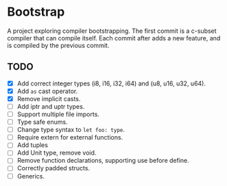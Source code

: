 Bootstrap
=========

A project exploring compiler bootstrapping.
The first commit is a c-subset compiler that can compile itself.
Each commit after adds a new feature, and is compiled by the previous commit.


TODO
----
 - [x] Add correct integer types (i8, i16, i32, i64) and (u8, u16, u32, u64).
 - [x] Add `as` cast operator.
 - [x] Remove implicit casts.
 - [ ] Add iptr and uptr types.
 - [ ] Support multiple file imports.
 - [ ] Type safe enums.
 - [ ] Change type syntax to `let foo: type`.
 - [ ] Require extern for external functions.
 - [ ] Add tuples
 - [ ] Add Unit type, remove void.
 - [ ] Remove function declarations, supporting use before define.
 - [ ] Correctly padded structs.
 - [ ] Generics.
